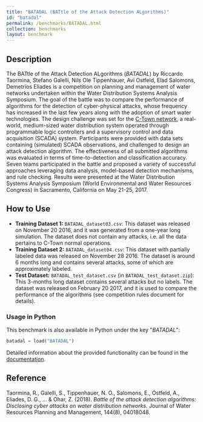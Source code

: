 ```yaml
---
title: "BATADAL (BATtle of the Attack Detection ALgorithms)"
id: "batadal"
permalink: /benchmarks/BATADAL.html
collection: benchmarks
layout: benchmark
---
```


## Description

The BATtle of the Attack Detection ALgorithms (*BATADAL*) by Riccardo Taormina, Stefano Galelli,
Nils Ole Tippenhauer, Avi Ostfeld, Elad Salomons, Demetrios Eliades is a competition on
planning and management of water networks undertaken within the Water Distribution Systems
Analysis Symposium. The goal of the battle was to compare the performance of algorithms for
the detection of cyber-physical attacks, whose frequency has increased in the last few years
along with the adoption of smart water technologies. The design challenge was set for the
[C-Town network](network-CTown.html), a real-world, medium-sized water distribution system
operated through programmable logic controllers and a supervisory control and
data acquisition (SCADA) system. Participants were provided with data sets containing (simulated)
SCADA observations, and challenged to design an attack detection algorithm.
The effectiveness of all submitted algorithms was evaluated in terms of time-to-detection and
classification accuracy. Seven teams participated in the battle and proposed a variety of
successful approaches leveraging data analysis, model-based detection mechanisms, and rule checking.
Results were presented at the Water Distribution Systems Analysis Symposium
(World Environmental and Water Resources Congress) in Sacramento, California on May 21-25, 2017.

## How to Use

- **Training Dataset 1:** ```BATADAL_dataset03.csv```: This dataset was released on November 20 2016,
and it was generated from a one-year long simulation. The dataset does not contain any attacks, i.e.
all the data pertains to C-Town normal operations.
- **Training Dataset 2:** ```BATADAL_dataset04.csv```: This dataset with partially labeled data was
released on November 28 2016. The dataset is around 6 months long and contains several attacks,
some of which are approximately labeled.
- **Test Dataset:** ```BATADAL_test_dataset.csv``` (in ```BATADAL_test_dataset.zip```):
This 3-months long dataset contains several attacks but no labels. The dataset was released on
February 20 2017, and it is used to compare the performance of the algorithms
(see competition rules document for details).

### Usage in Python

This benchmark is also available in Python under the key "*BATADAL*":
```python
batadal = load("BATADAL")
```

Detailed information about the provided functionality can be found in the
[documentation](https://water-benchmark-hub.readthedocs.io/en/stable/water_benchmark_hub.batadal.html).

## Reference

Taormina, R., Galelli, S., Tippenhauer, N. O., Salomons, E., Ostfeld, A., Eliades, D. G., ... &
Ohar, Z. (2018).
*Battle of the attack detection algorithms: Disclosing cyber attacks on water distribution networks.*
Journal of Water Resources Planning and Management, 144(8), 04018048.